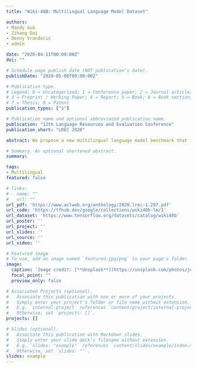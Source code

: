 ```yaml
---
title: "Wiki-40B: Multilingual Language Model Dataset"

authors:
- Mandy Guo
- Zihang Dai
- Denny Vrandečić
- admin

date: "2020-04-11T00:00:00Z"
doi: ""

# Schedule page publish date (NOT publication's date).
publishDate: "2020-05-06T00:00:00Z"

# Publication type.
# Legend: 0 = Uncategorized; 1 = Conference paper; 2 = Journal article;
# 3 = Preprint / Working Paper; 4 = Report; 5 = Book; 6 = Book section;
# 7 = Thesis; 8 = Patent
publication_types: ["1"]

# Publication name and optional abbreviated publication name.
publication: "12th Language Resources and Evaluation Conference"
publication_short: "LREC 2020"

abstract: We propose a new multilingual language model benchmark that is composed of 40+ languages spanning several scripts and linguistic families. With around 40 billion characters, we hope this new resource will accelerate the research of multilingual modeling. We train monolingual causal language models using a state-of-the-art model (Transformer-XL) establishing baselines for many languages. We also introduce the task of multilingual causal language modeling where we train our model on the combined text of 40+ languages from Wikipedia with different vocabulary sizes and evaluate on the languages individually. We released the cleaned-up text of 40+ Wikipedia language editions, the corresponding trained monolingual language models, and several multilingual language models with different fixed vocabulary sizes.

# Summary. An optional shortened abstract.
summary:

tags:
- Multilingual
featured: false

# links:
# - name: ""
#   url: ""
url_pdf: 'https://www.aclweb.org/anthology/2020.lrec-1.297.pdf'
url_code: 'https://tfhub.dev/google/collections/wiki40b-lm/1'
url_dataset: 'https://www.tensorflow.org/datasets/catalog/wiki40b'
url_poster: ''
url_project: ''
url_slides: ''
url_source: ''
url_video: ''

# Featured image
# To use, add an image named `featured.jpg/png` to your page's folder. 
image:
  caption: 'Image credit: [**Unsplash**](https://unsplash.com/photos/jdD8gXaTZsc)'
  focal_point: ""
  preview_only: false

# Associated Projects (optional).
#   Associate this publication with one or more of your projects.
#   Simply enter your project's folder or file name without extension.
#   E.g. `internal-project` references `content/project/internal-project/index.md`.
#   Otherwise, set `projects: []`.
projects: []

# Slides (optional).
#   Associate this publication with Markdown slides.
#   Simply enter your slide deck's filename without extension.
#   E.g. `slides: "example"` references `content/slides/example/index.md`.
#   Otherwise, set `slides: ""`.
slides: example
---
```

